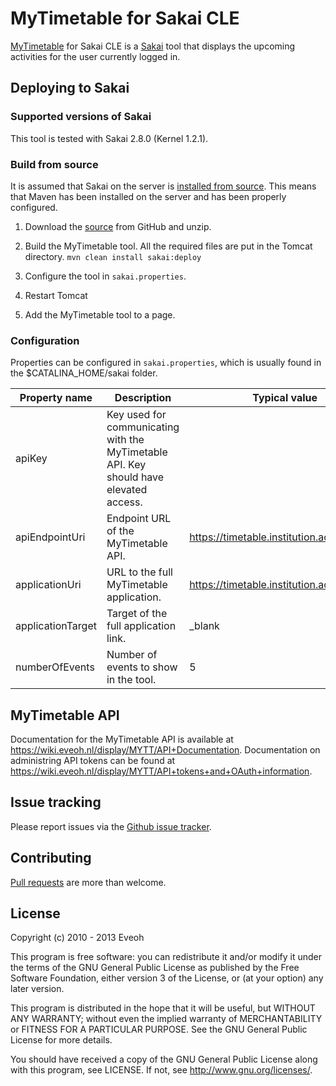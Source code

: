 # MyTimetable for Sakai CLE

[MyTimetable] for Sakai CLE is a [Sakai] tool that displays the upcoming activities for the user currently logged in.


## Deploying to Sakai

### Supported versions of Sakai

This tool is tested with Sakai 2.8.0 (Kernel 1.2.1).

### Build from source

It is assumed that Sakai on the server is [installed from source](https://confluence.sakaiproject.org/pages/viewpage.action?pageId=75106836).
This means that Maven has been installed on the server and has been properly configured.

1. Download the [source] from GitHub and unzip.

2. Build the MyTimetable tool. All the required files are put in the Tomcat directory. `mvn clean install sakai:deploy`

3. Configure the tool in `sakai.properties`.

4. Restart Tomcat

5. Add the MyTimetable tool to a page.

### Configuration

Properties can be configured in `sakai.properties`, which is usually found in the $CATALINA_HOME/sakai folder.

| Property name      | Description                                                                           | Typical value                                 |
| ------------------ | ------------------------------------------------------------------------------------- | --------------------------------------------- |
| apiKey             | Key used for communicating with the MyTimetable API. Key should have elevated access. |                                               |
| apiEndpointUri     | Endpoint URL of the MyTimetable API.                                                  | https://timetable.institution.ac.uk/api/v0/   |
| applicationUri     | URL to the full MyTimetable application.                                              | https://timetable.institution.ac.uk/          |
| applicationTarget  | Target of the full application link.                                                  | _blank                                        |
| numberOfEvents     | Number of events to show in the tool.                                                 | 5                                             |

## MyTimetable API

Documentation for the MyTimetable API is available at https://wiki.eveoh.nl/display/MYTT/API+Documentation.
Documentation on administring API tokens can be found at https://wiki.eveoh.nl/display/MYTT/API+tokens+and+OAuth+information.

## Issue tracking

Please report issues via the [Github issue tracker].

## Contributing

[Pull requests] are more than welcome.

## License

Copyright (c) 2010 - 2013 Eveoh

This program is free software: you can redistribute it and/or modify
it under the terms of the GNU General Public License as published by
the Free Software Foundation, either version 3 of the License, or
(at your option) any later version.

This program is distributed in the hope that it will be useful,
but WITHOUT ANY WARRANTY; without even the implied warranty of
MERCHANTABILITY or FITNESS FOR A PARTICULAR PURPOSE. See the
GNU General Public License for more details.

You should have received a copy of the GNU General Public License
along with this program, see LICENSE.
If not, see <http://www.gnu.org/licenses/>.

[MyTimetable]: http://mytimetable.net
[Sakai]: http://www.sakaiproject.org/sakai-cle
[GitHub issue tracker]: https://github.com/eveoh/sakai-mytimetable/issues
[Pull requests]: https://github.com/eveoh/sakai-mytimetable/pulls
[source]: https://github.com/eveoh/sakai-mytimetable/archive/master.zip
